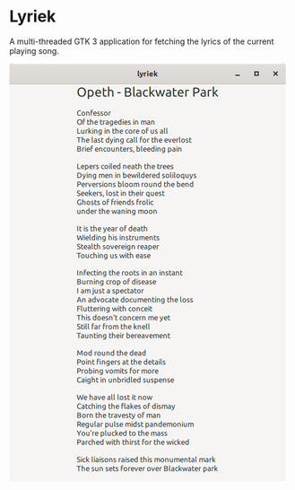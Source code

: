 # Lyriek

A multi-threaded GTK 3 application for fetching the lyrics of the current playing song.

![initial released version](screenshots/initial-release.png)